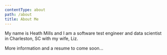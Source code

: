 ```yaml
---
contentType: about
path: /about
title: About Me
---
```

My name is Heath Mills and I am a software test engineer and data scientist in Charleston, SC with my wife, Liz.

More information and a resume to come soon...
